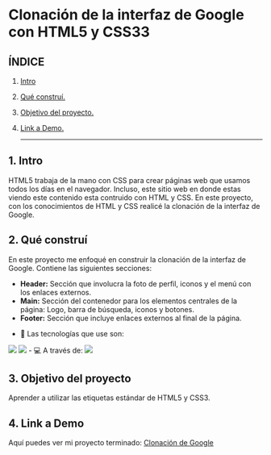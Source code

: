 # Clonación de la interfaz de Google con HTML5 y CSS33

## **ÍNDICE**
 1. [Intro](#)
 2. [Qué construí.](#)
 3. [Objetivo del proyecto.](#)
 4. [Link a Demo.](#)

    ****

## 1. Intro
HTML5 trabaja de la mano con CSS para crear páginas web que usamos todos los días en el navegador. Incluso, este sitio web en donde estas viendo este contenido esta contruido   con HTML y CSS. En este proyecto, con los conocimientos de HTML y CSS realicé la clonación de la interfaz de Google.

## 2. Qué construí
En este proyecto me enfoqué en construir la clonación de la interfaz de Google.
  Contiene las siguientes secciones:

  * **Header:** Sección que involucra la foto de perfil, iconos y el menú con los enlaces externos.
  * **Main:** Sección del contenedor para los elementos centrales de la página: Logo, barra de búsqueda, iconos y botones.
  * **Footer:** Sección que incluye enlaces externos al final de la página.


- 👾 Las tecnologías que use son: 
<img src="https://img.shields.io/badge/HTML5-E34F26?style=for-the-badge&logo=html5&logoColor=white" /> 
<img src="https://img.shields.io/badge/CSS3-1572B6?style=for-the-badge&logo=css3&logoColor=white" />
- 💻 A través de: 
<img src="https://img.shields.io/badge/VSCode-0078D4?style=for-the-badge&logo=visual%20studio%20code&logoColor=white" />

## 3. Objetivo del proyecto
Aprender a utilizar las etiquetas estándar de HTML5 y CSS3.

## 4. Link a Demo
Aquí puedes ver mi proyecto terminado: [Clonación de Google](https://clon-de-google-indol.vercel.app/)

